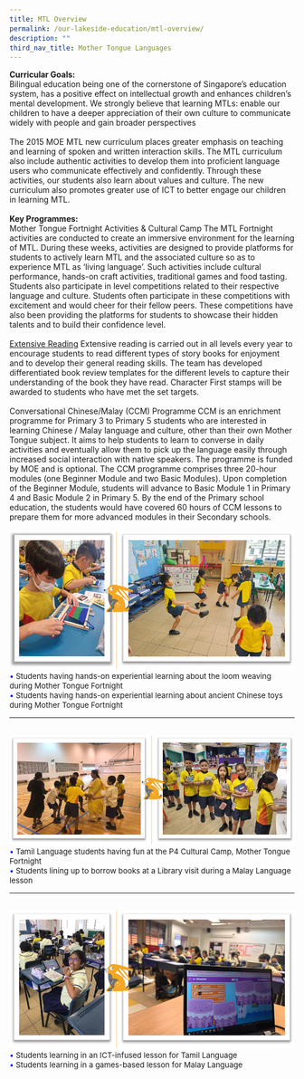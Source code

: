 ```yaml
---
title: MTL Overview
permalink: /our-lakeside-education/mtl-overview/
description: ""
third_nav_title: Mother Tongue Languages
---
```

<b>Curricular Goals:</b>
<br>
Bilingual education being one of the cornerstone of Singapore’s education system, has a positive effect on intellectual growth and enhances children’s mental development. We strongly believe that learning MTLs:
enable our children to have a deeper appreciation of their own culture
to communicate widely with people and gain broader perspectives
<br><br>
The 2015 MOE MTL new curriculum places greater emphasis on teaching and learning of spoken and written interaction skills. The MTL curriculum also include authentic activities to develop them into proficient language users who communicate effectively and confidently. Through these activities, our students also learn about values and culture. The new curriculum also promotes greater use of ICT to better engage our children in learning MTL.
<br><br>
<b>Key Programmes:</b>
<br>
Mother Tongue Fortnight Activities &amp; Cultural Camp
The MTL Fortnight activities are conducted to create an immersive environment for the learning of MTL. During these weeks, activities are designed to provide platforms for students to actively learn MTL and the associated culture so as to experience MTL as ‘living language’. Such activities include cultural performance, hands-on craft activities, traditional games and food tasting. Students also participate in level competitions related to their respective language and culture. Students often participate in these competitions with excitement and would cheer for their fellow peers. These competitions have also been providing the platforms for students to showcase their hidden talents and to build their confidence level.
<br><br>
<u>Extensive Reading</u>
Extensive reading is carried out in all levels every year to encourage students to read different types of story books for enjoyment and to develop their general reading skills. The team has developed differentiated book review templates for the different levels to capture their understanding of the book they have read. Character First stamps will be awarded to students who have met the set targets.
<br><br>
Conversational Chinese/Malay (CCM) Programme
CCM is an enrichment programme for Primary 3 to Primary 5 students who are interested in learning Chinese / Malay language and culture, other than their own Mother Tongue subject. It aims to help students to learn to converse in daily activities and eventually allow them to pick up the language easily through increased social interaction with native speakers. The programme is funded by MOE and is optional. The CCM programme comprises three 20-hour modules (one Beginner Module and two Basic Modules). Upon completion of the Beginner Module, students will advance to Basic Module 1 in Primary 4 and Basic Module 2 in Primary 5. By the end of the Primary school education, the students would have covered 60 hours of CCM lessons to prepare them for more advanced modules in their Secondary schools.
<br><br>
<img src="/images/Department/04MTL/mtl001.png">
<br>
<span style="font-size:10pt;">
<span style="color:blue;">•</span> Students having hands-on experiential learning about the loom weaving during Mother Tongue Fortnight <br><span style="color:blue;">•</span> Students having hands-on experiential learning about ancient Chinese toys during Mother Tongue Fortnight </span>
<hr><br>
<img src="/images/Department/04MTL/mtl002.png">
<br>
<span style="font-size:10pt;">
<span style="color:blue;">•</span> Tamil Language students having fun at the P4 Cultural Camp, Mother Tongue Fortnight <br><span style="color:blue;">•</span> Students lining up to borrow books at a Library visit during a Malay Language lesson </span>
<hr><br>
<img src="/images/Department/04MTL/mtl003.png">
<br>
<span style="font-size:10pt;">
<span style="color:blue;">•</span> Students learning in an ICT-infused lesson for Tamil Language <br><span style="color:blue;">•</span> Students learning in a games-based lesson for Malay Language </span>
